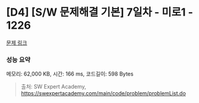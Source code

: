 # [D4] [S/W 문제해결 기본] 7일차 - 미로1 - 1226 

[문제 링크](https://swexpertacademy.com/main/code/problem/problemDetail.do?contestProbId=AV14vXUqAGMCFAYD) 

### 성능 요약

메모리: 62,000 KB, 시간: 166 ms, 코드길이: 598 Bytes



> 출처: SW Expert Academy, https://swexpertacademy.com/main/code/problem/problemList.do